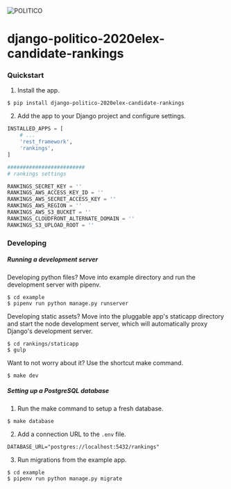 ![POLITICO](https://rawgithub.com/The-Politico/src/master/images/logo/badge.png)

# django-politico-2020elex-candidate-rankings

### Quickstart

1. Install the app.

  ```
  $ pip install django-politico-2020elex-candidate-rankings
  ```

2. Add the app to your Django project and configure settings.

  ```python
  INSTALLED_APPS = [
      # ...
      'rest_framework',
      'rankings',
  ]

  #########################
  # rankings settings

  RANKINGS_SECRET_KEY = ''
  RANKINGS_AWS_ACCESS_KEY_ID = ''
  RANKINGS_AWS_SECRET_ACCESS_KEY = ''
  RANKINGS_AWS_REGION = ''
  RANKINGS_AWS_S3_BUCKET = ''
  RANKINGS_CLOUDFRONT_ALTERNATE_DOMAIN = ''
  RANKINGS_S3_UPLOAD_ROOT = ''
  ```

### Developing

##### Running a development server

Developing python files? Move into example directory and run the development server with pipenv.

  ```
  $ cd example
  $ pipenv run python manage.py runserver
  ```

Developing static assets? Move into the pluggable app's staticapp directory and start the node development server, which will automatically proxy Django's development server.

  ```
  $ cd rankings/staticapp
  $ gulp
  ```

Want to not worry about it? Use the shortcut make command.

  ```
  $ make dev
  ```

##### Setting up a PostgreSQL database

1. Run the make command to setup a fresh database.

  ```
  $ make database
  ```

2. Add a connection URL to the `.env` file.

  ```
  DATABASE_URL="postgres://localhost:5432/rankings"
  ```

3. Run migrations from the example app.

  ```
  $ cd example
  $ pipenv run python manage.py migrate
  ```
